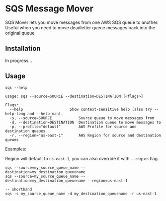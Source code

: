 # SQS Message Mover
SQS Mover lets you move messages from one AWS SQS queue to another. Useful when you need to move deadletter queue messages back into the original queue.

## Installation

In progress...

## Usage
```
sqs --help

usage: sqs --source=SOURCE --destination=DESTINATION [<flags>]

Flags:
  --help                     Show context-sensitive help (also try --help-long and --help-man).
  -s, --source=SOURCE            Source queue to move messages from
  -d, --destination=DESTINATION  Destination queue to move messages to
  -p, --profile="default"        AWS Profile for source and destination queues
  -r, --region="us-east-1"       AWS Region for source and destination queues
```

Examples:

Region will default to `us-east-1`, you can also override it with `--region` flag.

```
sqs --source=my_source_queue_name --destination=my_destination_queuename
sqs --source=my_source_queue_name --destination=my_destination_queuename --region=us-east-1

-- shorthand
sqs -s my_source_queue_name -d my_destination_queuename -r us-east-1
```



